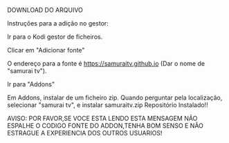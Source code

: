DOWNLOAD DO ARQUIVO

Instruções para a adição no gestor:

Ir para o Kodi gestor de ficheiros.

Clicar em "Adicionar fonte"

O endereço para a fonte é https://samuraitv.github.io (Dar o nome de "samurai tv").

Ir para "Addons"

Em Addons, instalar de um ficheiro zip. Quando perguntar pela localização, selecionar "samurai tv", e instalar samuraitv.zip Repositório Instalado!!

AVISO: POR FAVOR,SE VOCE ESTA LENDO ESTA MENSAGEM NÃO ESPALHE O CODIGO FONTE DO ADDON,TENHA BOM SENSO E NÃO ESTRAGUE A EXPERIENCIA DOS OUTROS USUARIOS!
